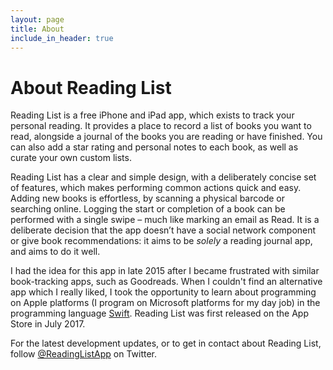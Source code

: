 ```yaml
---
layout: page
title: About
include_in_header: true
---
```


# About Reading List

Reading List is a free iPhone and iPad app, which exists to track your personal reading. It provides a place to record a list of books you want to read, alongside a journal of the books you are reading or have finished. You can also add a star rating and personal notes to each book, as well as curate your own custom lists.

Reading List has a clear and simple design, with a deliberately concise set of features, which makes performing common actions quick and easy. Adding new books is effortless, by scanning a physical barcode or searching online. Logging the start or completion of a book can be performed with a single swipe – much like marking an email as Read. It is a deliberate decision that the app doesn’t have a social network component or give book recommendations: it aims to be _solely_ a reading journal app, and aims to do it well.

I had the idea for this app in late 2015 after I became frustrated with similar book-tracking apps, such as Goodreads. When I couldn't find an alternative app which I really liked, I took the opportunity to learn about programming on Apple platforms (I program on Microsoft platforms for my day job) in the programming language [Swift](https://swift.org/). Reading List was first released on the App Store in July 2017.

For the latest development updates, or to get in contact about Reading List, follow [@ReadingListApp](https://twitter.com/ReadingListApp) on Twitter.
